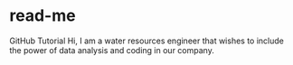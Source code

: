 # read-me
GitHub Tutorial
Hi, I am a water resources engineer that wishes to include the power of data analysis and coding in our company.

